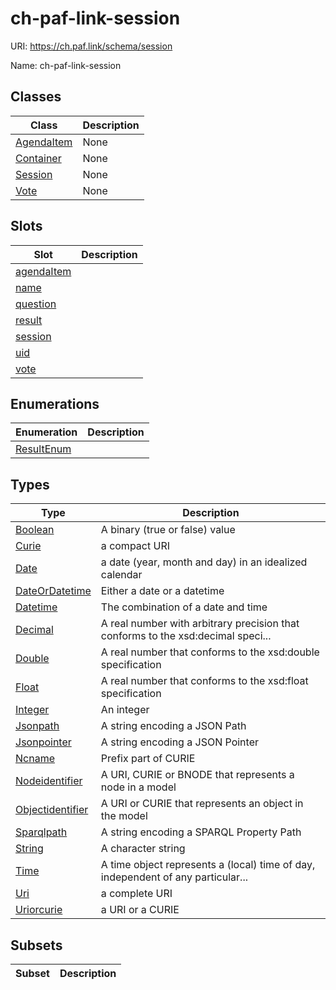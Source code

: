 # ch-paf-link-session



URI: https://ch.paf.link/schema/session

Name: ch-paf-link-session



## Classes

| Class | Description |
| --- | --- |
| [AgendaItem](AgendaItem.md) | None |
| [Container](Container.md) | None |
| [Session](Session.md) | None |
| [Vote](Vote.md) | None |



## Slots

| Slot | Description |
| --- | --- |
| [agendaItem](agendaItem.md) |  |
| [name](name.md) |  |
| [question](question.md) |  |
| [result](result.md) |  |
| [session](session.md) |  |
| [uid](uid.md) |  |
| [vote](vote.md) |  |


## Enumerations

| Enumeration | Description |
| --- | --- |
| [ResultEnum](ResultEnum.md) |  |


## Types

| Type | Description |
| --- | --- |
| [Boolean](Boolean.md) | A binary (true or false) value |
| [Curie](Curie.md) | a compact URI |
| [Date](Date.md) | a date (year, month and day) in an idealized calendar |
| [DateOrDatetime](DateOrDatetime.md) | Either a date or a datetime |
| [Datetime](Datetime.md) | The combination of a date and time |
| [Decimal](Decimal.md) | A real number with arbitrary precision that conforms to the xsd:decimal speci... |
| [Double](Double.md) | A real number that conforms to the xsd:double specification |
| [Float](Float.md) | A real number that conforms to the xsd:float specification |
| [Integer](Integer.md) | An integer |
| [Jsonpath](Jsonpath.md) | A string encoding a JSON Path |
| [Jsonpointer](Jsonpointer.md) | A string encoding a JSON Pointer |
| [Ncname](Ncname.md) | Prefix part of CURIE |
| [Nodeidentifier](Nodeidentifier.md) | A URI, CURIE or BNODE that represents a node in a model |
| [Objectidentifier](Objectidentifier.md) | A URI or CURIE that represents an object in the model |
| [Sparqlpath](Sparqlpath.md) | A string encoding a SPARQL Property Path |
| [String](String.md) | A character string |
| [Time](Time.md) | A time object represents a (local) time of day, independent of any particular... |
| [Uri](Uri.md) | a complete URI |
| [Uriorcurie](Uriorcurie.md) | a URI or a CURIE |


## Subsets

| Subset | Description |
| --- | --- |
